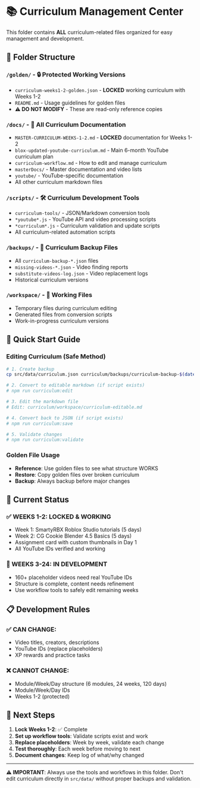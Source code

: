 # 📚 Curriculum Management Center

This folder contains **ALL** curriculum-related files organized for easy management and development.

## 📁 Folder Structure

### `/golden/` - 🔒 Protected Working Versions
- `curriculum-weeks1-2-golden.json` - **LOCKED** working curriculum with Weeks 1-2
- `README.md` - Usage guidelines for golden files
- **⚠️ DO NOT MODIFY** - These are read-only reference copies

### `/docs/` - 📝 All Curriculum Documentation  
- `MASTER-CURRICULUM-WEEKS-1-2.md` - **LOCKED** documentation for Weeks 1-2
- `blox-updated-youtube-curriculum.md` - Main 6-month YouTube curriculum plan
- `curriculum-workflow.md` - How to edit and manage curriculum
- `masterDocs/` - Master documentation and video lists
- `youtube/` - YouTube-specific documentation
- All other curriculum markdown files

### `/scripts/` - 🛠️ Curriculum Development Tools
- `curriculum-tools/` - JSON/Markdown conversion tools
- `*youtube*.js` - YouTube API and video processing scripts  
- `*curriculum*.js` - Curriculum validation and update scripts
- All curriculum-related automation scripts

### `/backups/` - 💾 Curriculum Backup Files
- All `curriculum-backup-*.json` files
- `missing-videos-*.json` - Video finding reports
- `substitute-videos-log.json` - Video replacement logs
- Historical curriculum versions

### `/workspace/` - 🚧 Working Files
- Temporary files during curriculum editing
- Generated files from conversion scripts
- Work-in-progress curriculum versions

## 🚀 Quick Start Guide

### Editing Curriculum (Safe Method)
```bash
# 1. Create backup
cp src/data/curriculum.json curriculum/backups/curriculum-backup-$(date +%Y%m%d-%H%M%S).json

# 2. Convert to editable markdown (if script exists)
# npm run curriculum:edit

# 3. Edit the markdown file
# Edit: curriculum/workspace/curriculum-editable.md

# 4. Convert back to JSON (if script exists)  
# npm run curriculum:save

# 5. Validate changes
# npm run curriculum:validate
```

### Golden File Usage
- **Reference**: Use golden files to see what structure WORKS
- **Restore**: Copy golden files over broken curriculum  
- **Backup**: Always backup before major changes

## 🔧 Current Status

### ✅ WEEKS 1-2: LOCKED & WORKING
- Week 1: SmartyRBX Roblox Studio tutorials (5 days)
- Week 2: CG Cookie Blender 4.5 Basics (5 days)  
- Assignment card with custom thumbnails in Day 1
- All YouTube IDs verified and working

### 🚧 WEEKS 3-24: IN DEVELOPMENT
- 160+ placeholder videos need real YouTube IDs
- Structure is complete, content needs refinement
- Use workflow tools to safely edit remaining weeks

## 📋 Development Rules

### ✅ CAN CHANGE:
- Video titles, creators, descriptions
- YouTube IDs (replace placeholders)
- XP rewards and practice tasks

### ❌ CANNOT CHANGE:
- Module/Week/Day structure (6 modules, 24 weeks, 120 days)
- Module/Week/Day IDs
- Weeks 1-2 (protected)

## 🎯 Next Steps

1. **Lock Weeks 1-2**: ✅ Complete
2. **Set up workflow tools**: Validate scripts exist and work
3. **Replace placeholders**: Week by week, validate each change
4. **Test thoroughly**: Each week before moving to next
5. **Document changes**: Keep log of what/why changed

---

**⚠️ IMPORTANT**: Always use the tools and workflows in this folder. Don't edit curriculum directly in `src/data/` without proper backups and validation.